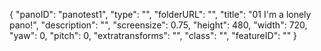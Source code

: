 {
      "panoID": "panotest1",
      "type": "",
      "folderURL": "",
      "title": "01 I'm a lonely pano!",
      "description": "",
      "screensize": 0.75,
      "height": 480,
      "width": 720,
      "yaw": 0,
      "pitch": 0,
      "extratransforms": "",
      "class": "",
      "featureID": ""
   }
